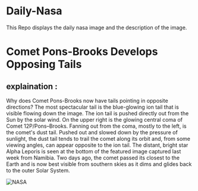 # Daily-Nasa

This Repo displays the daily nasa image and the description of the image.

<!--NASA-->
# Comet Pons-Brooks Develops Opposing Tails
## explaination :

Why does Comet Pons-Brooks now have tails pointing in opposite directions?  The most spectacular tail is the blue-glowing ion tail that is visible flowing down the image.  The ion tail is pushed directly out from the Sun by the solar wind. On the upper right is the glowing central coma of Comet 12P/Pons–Brooks. Fanning out from the coma, mostly to the left, is the comet's dust tail. Pushed out and slowed down by the pressure of sunlight, the dust tail tends to trail the comet along its orbit and, from some viewing angles, can appear opposite to the ion tail.  The distant, bright star Alpha Leporis is seen at the bottom of the featured image captured last week from Namibia. Two days ago, the comet passed its closest to the Earth and is now best visible from southern skies as it dims and glides back to the outer Solar System.

![NASA](https://apod.nasa.gov/apod/image/2406/Comet12P_Ligustri_960.jpg)
<!--/NASA-->
